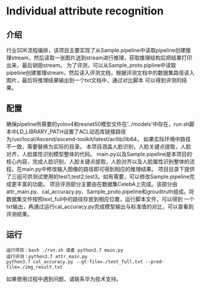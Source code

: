 # Individual attribute recognition

## 介绍

行业SDK流程编排，该项目主要实现了从Sample.pipeline中读取pipeline创建推理stream，然后读取一张图片送到stream进行推理，获取推理结构后把结果打印出来，最后销毁stream。
为了评测，可以从Sample_proto.pipline中读取pipeline创建推理stream，然后读入评测文档，根据评测文档中的数据集路径读入图片，最后将推理结果输出到一个txt文档中，通过对比脚本
可以得到评测的结果。

## 配置

确保pipeline所需要的yolov4和resnet50模型文件在'../models'中存在，run.sh脚本中LD_LIBRARY_PATH设置了ACL动态库链接路径为/usr/local/Ascend/ascend-toolkit/latest/acllib/lib64，
如果实际环境中路径不一致，需要替换为实际的目录。
本项目涵盖人脸识别，人脸关键点提取，人脸对齐，人脸属性识别模型整体的代码。
main.py以及Sample.pipeline是本项目的核心内容，完成人脸识别，人脸关键点提取，人脸对齐以及人脸属性识别整体的流程。在main.py中修改输入图像的路径即可得到相应的推理结果。
项目目录下提供了三组可供测试使用的test1,test2,test3。如有需要，可以修改Sample.pipeline完成更丰富的功能。
项目评测部分主要由在数据集CelebA上完成。该部分由attr_main.py、cal_accuracy.py、Sample_proto.pipeline和groudtruth组成。将数据集文件按照text_full中的路径存放到相应位置，运行脚本文件，可以得到
一个txt输出，再通过运行cal_accuracy.py完成模型输出与标准值的对比，可以查看到评测结果。


## 运行

```python3.7/bash
运行项目：bash ./run.sh 或者 python3.7 main.py
运行评测：python3.7 attr_main.py
python3.7 cal_accuracy.py --gt-file=./test_full.txt --pred-file=./img_result.txt
```
如果使用过程中遇到问题，请联系华为技术支持。